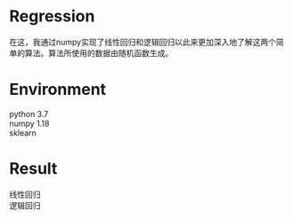 # Regression
在这，我通过numpy实现了线性回归和逻辑回归以此来更加深入地了解这两个简单的算法。算法所使用的数据由随机函数生成。
# Environment
python 3.7  
numpy 1.18  
sklearn  
# Result
线性回归  
逻辑回归  
